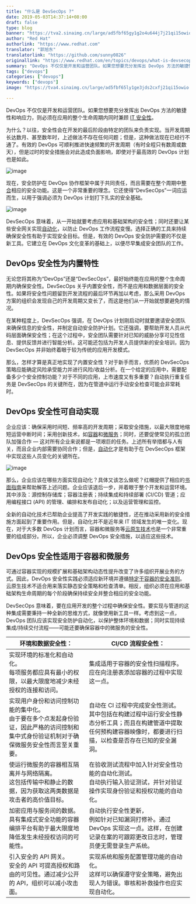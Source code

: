 ```yaml
---
title: "什么是 DevSecOps ?"
date: 2019-05-03T14:37:14+08:00
draft: false
type: blog
banner: "https://tva2.sinaimg.cn/large/ad5fbf65gy1g2o4u644j7j21qi15owio.jpg"
author: "Red Hat"
authorlink: "https://www.redhat.com"
translator: "郭旭东"
translatorlink: "https://github.com/sunny0826"
originallink: "https://www.redhat.com/en/topics/devops/what-is-devsecops"
summary: "DevOps 不仅仅是开发和运营团队。如果您想要充分发挥出 DevOps 方法的敏捷性和响应力，则必须在应用的整个生命周期内同时兼顾 IT 安全性。"
tags: ["devops"]
categories: ["devops"]
keywords: ["devops"]
image: "https://tva4.sinaimg.cn/large/ad5fbf65ly1ge3jds2cxfj21qi15owio.jpg"

---
```

DevOps 不仅仅是开发和运营团队。如果您想要充分发挥出 DevOps 方法的敏捷性和响应力，则必须在应用的整个生命周期内同时兼顾 [IT 安全性](https://www.redhat.com/zh/topics/security)。

为什么？以往，安全性会在开发的最后阶段由特定的团队来负责实现。当开发周期长达数月、甚至数年时，上述做法不存在任何问题；但是，这种做法现在已经行不通了。有效的 DevOps 可顺利推进快速频繁的开发周期（有时全程只有数周或数天），但是过时的安全措施会对此造成负面影响，即使对于最高效的 DevOps 计划也是如此。

![image](https://tva2.sinaimg.cn/large/ad5fbf65gy1g2o4h6asbfj20b9077q3d.jpg)

现在，安全防护在 DevOps 协作框架中属于共同责任，而且需要在整个周期中[整合](https://www.redhat.com/zh/challenges/integration)相应的安全功能。这是一个非常重要的理念。它还使得“DevSecOps”一词应运而生，以用于强调必须为 DevOps 计划打下扎实的安全基础。

![image](https://tva2.sinaimg.cn/large/ad5fbf65gy1g2o4i7spd6j20b908k0t7.jpg)

DevSecOps 意味着，从一开始就要考虑应用和基础架构的安全性；同时还要让某些安全网关实现[自动化](https://www.redhat.com/zh/topics/automation)，以防止 DevOps 工作流程变慢。选择正确的工具来持续确保安全性有助于实现安全目标。但是，有效的 DevOps 安全防护需要的不仅是新工具。它建立在 DevOps 文化变革的基础上，以便尽早集成安全团队的工作。

## DevOps 安全性为内置特性

无论您将其称为“DevOps”还是“DevSecOps”，最好始终能在应用的整个生命周期内确保安全性。DevSecOps 关乎内置安全性，而不是应用和数据层面的安全性。如果将安全性问题留到开发流程的最后环节再加以考虑，那么采用 DevOps 方案的组织会发现自己的开发周期又变长了，而这是他们从一开始就想要避免的情况。

在某种程度上，DevSecOps 强调，在 DevOps 计划刚启动时就要邀请安全团队来确保信息的安全性，并制定自动安全防护计划。它还强调，要帮助开发人员从代码层面确保安全性；在这个过程中，安全团队需要针对已知的威胁分享可见性信息、提供反馈并进行智能分析。这可能还包括为开发人员提供新的安全培训，因为 DevSecOps 并非始终着眼于较为传统的应用开发模式。

那么，怎样才算是真正地实现了内置安全性？对于新手而言，优质的 DevSecOps 策略应能确定风险承受能力并进行风险/收益分析。在一个给定的应用中，需要配备多少个安全控制功能？对于不同的应用，上市速度又有多重要？自动执行重复任务是 DevSecOps 的关键所在，因为在管道中运行手动安全检查可能会非常耗时。

## DevOps 安全性可自动实现

企业应该：确保采用时间短、频率高的开发周期；采取安全措施，以最大限度地缩短运营中断时间；采用创新技术，如[容器](https://www.redhat.com/zh/topics/containers)和[微服务](https://www.redhat.com/zh/topics/microservices)；同时，还要促使常见的孤立团队加强合作 — 这对所有企业来说都是一项艰巨的任务。上述所有举措都与人有关，而且企业内部需要协同合作；但是，[自动化](https://www.redhat.com/zh/topics/automation/whats-it-automation)才是有助于在 DevSecOps 框架中实现这些人员变化的关键所在。

![image](https://tva2.sinaimg.cn/large/ad5fbf65gy1g2o4kwhrauj20f9065aao.jpg)

那么，企业应该在哪些方面实现自动化？具体又该怎么做呢？红帽提供了相应的[书面指南](https://itrevolution.com/book/devops-and-audit/)来帮助解答上述问题。企业应该退后一步，并着眼于整个开发和运营环境。其中涉及：源控制存储库；容器注册表；持续集成和持续部署 (CI/CD) 管道；应用编程接口 (API) 的管理、编排和发布自动化；以及运营管理和监控。

全新的自动化技术已帮助企业提高了开发实践的敏捷性，还在推动采用新的安全措施方面起到了重要作用。但是，自动化并不是近年来 IT 领域发生的唯一变化。现在，对于大多数 DevOps 计划而言，容器和微服务等[云原生技术](https://www.redhat.com/zh/challenges/cloud-infrastructure)也是一个非常重要的组成部分。所以，企业必须调整 DevOps 安全措施，以适应这些技术。

## DevOps 安全性适用于容器和微服务

可通过容器实现的规模扩展和基础架构动态性提升改变了许多组织开展业务的方式。因此，DevOps 安全性实践必须适应新环境并遵循[特定于容器的安全准则](https://csrc.nist.gov/publications/detail/nistir/8176/final)。云原生技术不适合用来落实静态安全策略和检查清单。相反，组织必须在应用和基础架构生命周期的每个阶段确保持续安全并整合相应的安全功能。

DevSecOps 意味着，要在应用开发的整个过程中确保安全性。要实现与管道的这种集成需要秉持一种全新的思维方式，就像使用新工具一样。考虑到这一点，DevOps 团队应该实现安全防护自动化，以保护整体环境和数据；同时实现持续集成/持续交付流程——可能还要确保容器中的微服务的安全性。

| 环境和数据安全性： | CI/CD 流程安全性： |
| --- | --- |
| 实现环境的标准化和自动化。<br>每项服务都应具有最小的权限，以最大限度地减少未经授权的连接和访问。 | 集成适用于容器的安全性扫描程序。<br>应在向注册表添加容器的过程中实现这一点。 |
| 实现用户身份和访问控制功能的集中化。<br>由于要在多个点发起身份验证，因此严格的访问控制和集中式身份验证机制对于确保微服务安全性而言至关重要。 | 自动在 CI 过程中完成安全性测试。<br>其中包括在构建过程中运行安全性静态分析工具；而且在构建管道中提取任何预构建容器映像时，都要进行扫描，以检查是否存在已知的安全漏洞。 |
| 使运行微服务的容器相互隔离并与网络隔离。<br>这包括传输中和静止的数据，因为获取这两类数据是攻击者的高价值目标。 | 在验收测试流程中加入针对安全性功能的自动化测试。<br>自动执行输入验证测试，并针对验证操作实现身份验证和授权功能的自动化。 |
| 加密应用与服务间的数据。<br>具有集成式安全功能的容器编排平台有助于最大限度地降低发生未经授权访问的可能性。 | 自动执行安全性更新，<br>例如针对已知漏洞打修补。通过 DevOps 实现这一点。这样，在创建记录在案的可跟踪更改日志时，管理员便无需登录生产系统。 |
| 引入安全的 API 网关。<br>安全的 API 可提高授权和路由的可见性。通过减少公开的 API，组织可以减小攻击面。 | 实现系统和服务配置管理功能的自动化。<br>这样可以确保遵守安全策略，避免出现人为错误。审核和补救操作也应实现自动化。 |
